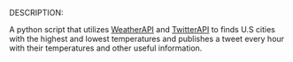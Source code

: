 
DESCRIPTION:

A python script that utilizes <a href="https://openweathermap.org/api" target="_blank">WeatherAPI</a> and <a href="https://pypi.org/project/TwitterAPI/" target="_blank">TwitterAPI</a> to finds U.S cities with the highest and lowest temperatures and publishes a tweet every hour with their temperatures and other useful information.







